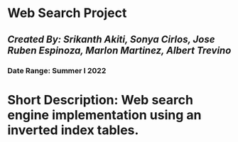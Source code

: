 # **Web Search Project**
## *Created By: Srikanth Akiti, Sonya Cirlos, Jose Ruben Espinoza, Marlon Martinez, Albert Trevino*
### Date Range: Summer I 2022
# Short Description: Web search engine implementation using an inverted index tables.
